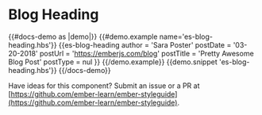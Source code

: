 # Blog Heading

{{#docs-demo as |demo|}}
  {{#demo.example name='es-blog-heading.hbs'}}
    {{es-blog-heading
      author = 'Sara Poster'
      postDate = '03-20-2018'
      postUrl = 'https://emberjs.com/blog'
      postTitle = 'Pretty Awesome Blog Post'
      postType = nul
    }}
  {{/demo.example}}
  {{demo.snippet 'es-blog-heading.hbs'}}
{{/docs-demo}}

<aside role="note">

Have ideas for this component? Submit an issue or a PR at [https://github.com/ember-learn/ember-styleguide](https://github.com/ember-learn/ember-styleguide).

</aside>